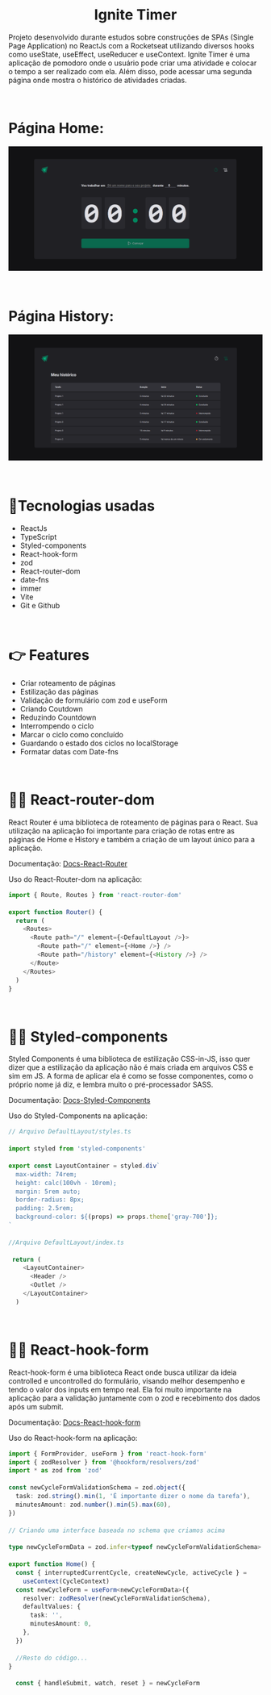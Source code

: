 <h1 align="center">Ignite Timer</h1>

Projeto desenvolvido durante estudos sobre construções de SPAs (Single Page Application) no ReactJs com a Rocketseat utilizando diversos hooks como useState, useEffect, useReducer e useContext. Ignite Timer é uma aplicação de pomodoro onde o usuário pode criar uma atividade e colocar o tempo a ser realizado com ela. Além disso, pode acessar uma segunda página onde mostra o histórico de atividades criadas.

<br>

# Página Home: 
![Alt text](public/home.png)

<br>

# Página History:
![Alt text](public/history.png)

<br/>

# 🚀Tecnologias usadas

- ReactJs
- TypeScript
- Styled-components
- React-hook-form
- zod
- React-router-dom
- date-fns
- immer
- Vite
- Git e Github

<br/>

# 👉 Features

- Criar roteamento de páginas
- Estilização das páginas
- Validação de formulário com zod e useForm
- Criando Coutdown
- Reduzindo Countdown
- Interrompendo o ciclo
- Marcar o ciclo como concluído
- Guardando o estado dos ciclos no localStorage
- Formatar datas com Date-fns 


<br/>

# 👨‍💻 React-router-dom

React Router é uma biblioteca de roteamento de páginas para o React. Sua utilização na aplicação foi importante para criação de rotas entre as páginas de Home e History e também a criação de um layout único para a aplicação.

Documentação: [Docs-React-Router](https://reactrouter.com/en/main/start/tutorial)

Uso do React-Router-dom na aplicação:
````` typescript
import { Route, Routes } from 'react-router-dom'

export function Router() {
  return (
    <Routes>
      <Route path="/" element={<DefaultLayout />}>
        <Route path="/" element={<Home />} />
        <Route path="/history" element={<History />} />
      </Route>
    </Routes>
  )
}
`````

<br>

# 👨‍💻 Styled-components

Styled Components é uma biblioteca de estilização CSS-in-JS, isso quer dizer que a estilização da aplicação não é mais criada em arquivos CSS e sim em JS. A forma de aplicar ela é como se fosse componentes, como o próprio nome já diz, e lembra muito o pré-processador SASS.

Documentação: [Docs-Styled-Components](https://styled-components.com/docs/basics#getting-started)

Uso do Styled-Components na aplicação: 
```` typescript
// Arquivo DefaultLayout/styles.ts

import styled from 'styled-components'

export const LayoutContainer = styled.div`
  max-width: 74rem;
  height: calc(100vh - 10rem);
  margin: 5rem auto;
  border-radius: 8px;
  padding: 2.5rem;
  background-color: ${(props) => props.theme['gray-700']};
`

//Arquivo DefaultLayout/index.ts

 return (
    <LayoutContainer>
      <Header />
      <Outlet />
    </LayoutContainer>
  )
````

<br>

# 👨‍💻 React-hook-form

React-hook-form é uma biblioteca React onde busca utilizar da ideia controlled e uncontrolled do formulário, visando melhor desempenho e tendo o valor dos inputs em tempo real. Ela foi muito importante na aplicação para a validação juntamente com o zod e recebimento dos dados após um submit.

Documentação: [Docs-React-hook-form](https://react-hook-form.com/get-started)

Uso do React-hook-form na aplicação:
```` typescript
import { FormProvider, useForm } from 'react-hook-form'
import { zodResolver } from '@hookform/resolvers/zod'
import * as zod from 'zod'

const newCycleFormValidationSchema = zod.object({
  task: zod.string().min(1, 'É importante dizer o nome da tarefa'),
  minutesAmount: zod.number().min(5).max(60),
})

// Criando uma interface baseada no schema que criamos acima

type newCycleFormData = zod.infer<typeof newCycleFormValidationSchema>

export function Home() {
  const { interruptedCurrentCycle, createNewCycle, activeCycle } =
    useContext(CycleContext)
  const newCycleForm = useForm<newCycleFormData>({
    resolver: zodResolver(newCycleFormValidationSchema),
    defaultValues: {
      task: '',
      minutesAmount: 0,
    },
  })
  
  //Resto do código...
}

  const { handleSubmit, watch, reset } = newCycleForm
````